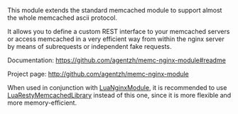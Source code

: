 <!---
    @title         Memc Nginx Module
    @creator       Yichun Zhang
    @created       2011-06-21 08:30 GMT
    @modifier      Yichun Zhang
    @modifier_link yichun-zhang
    @modified      2013-10-17 23:34 GMT
    @changes       5
--->

This module extends the standard memcached module  to support almost the whole memcached ascii protocol.

It allows you to define a custom REST interface to your memcached servers or access memcached in a very efficient way from within the nginx server by means of subrequests or independent fake requests. 

Documentation: https://github.com/agentzh/memc-nginx-module#readme

Project page: http://github.com/agentzh/memc-nginx-module

When used in conjunction with [LuaNginxModule](lua-nginx-module.html), it is recommended to use [LuaRestyMemcachedLibrary](lua-resty-memcached-library.html) instead of this one, since it is more flexible and more memory-efficient.
